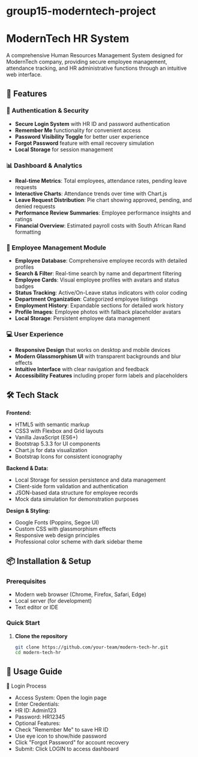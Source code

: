 # group15-moderntech-project

# ModernTech HR System

A comprehensive Human Resources Management System designed for ModernTech company, providing secure employee management, attendance tracking, and HR administrative functions through an intuitive web interface.

## 🚀 Features

### 🔐 Authentication & Security
- **Secure Login System** with HR ID and password authentication
- **Remember Me** functionality for convenient access
- **Password Visibility Toggle** for better user experience
- **Forgot Password** feature with email recovery simulation
- **Local Storage** for session management

### 📊 Dashboard & Analytics
- **Real-time Metrics**: Total employees, attendance rates, pending leave requests
- **Interactive Charts**: Attendance trends over time with Chart.js
- **Leave Request Distribution**: Pie chart showing approved, pending, and denied requests
- **Performance Review Summaries**: Employee performance insights and ratings
- **Financial Overview**: Estimated payroll costs with South African Rand formatting

### 👥 Employee Management Module
- **Employee Database**: Comprehensive employee records with detailed profiles
- **Search & Filter**: Real-time search by name and department filtering
- **Employee Cards**: Visual employee profiles with avatars and status badges
- **Status Tracking**: Active/On-Leave status indicators with color coding
- **Department Organization**: Categorized employee listings
- **Employment History**: Expandable sections for detailed work history
- **Profile Images**: Employee photos with fallback placeholder avatars
- **Local Storage**: Persistent employee data management

### 💻 User Experience
- **Responsive Design** that works on desktop and mobile devices
- **Modern Glassmorphism UI** with transparent backgrounds and blur effects
- **Intuitive Interface** with clear navigation and feedback
- **Accessibility Features** including proper form labels and placeholders

## 🛠️ Tech Stack

**Frontend:**
- HTML5 with semantic markup
- CSS3 with Flexbox and Grid layouts
- Vanilla JavaScript (ES6+)
- Bootstrap 5.3.3 for UI components
- Chart.js for data visualization
- Bootstrap Icons for consistent iconography

**Backend & Data:**
- Local Storage for session persistence and data management
- Client-side form validation and authentication
- JSON-based data structure for employee records
- Mock data simulation for demonstration purposes

**Design & Styling:**
- Google Fonts (Poppins, Segoe UI)
- Custom CSS with glassmorphism effects
- Responsive web design principles
- Professional color scheme with dark sidebar theme

## 📦 Installation & Setup

### Prerequisites
- Modern web browser (Chrome, Firefox, Safari, Edge)
- Local server (for development)
- Text editor or IDE

### Quick Start
1. **Clone the repository**
   ```bash
   git clone https://github.com/your-team/modern-tech-hr.git
   cd modern-tech-hr

## 🎯 Usage Guide
🔑 Login Process
- Access System: Open the login page
- Enter Credentials:
- HR ID: Admin123
- Password: HR12345
- Optional Features:
- Check "Remember Me" to save HR ID
- Use eye icon to show/hide password
- Click "Forgot Password" for account recovery
- Submit: Click LOGIN to access dashboard   

